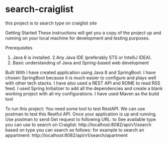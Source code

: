 # search-craiglist
this project is to search type on craiglist site 

Getting Started
These instructions will get you a copy of the project up and running on your local machine for development and testing purposes. 

Prerequisites
1. Java 8 is installed.
2.Any Java IDE (preferably STS or IntelliJ IDEA).
3. Basic understanding of Java and Spring-based web development 

Built With
I have created application using Java 8 and SpringBoot. 
I have chosen SpringBoot because it is much easier to configure and plays well with other tech stacks. I have also used a REST API and ROME to read RSS feed.
I used Spring Initializer to add all the dependencies and create a blank working project with all my configurations.
I have used Maven as the build tool

To run this project:
You need some tool to test RestAPI. We can use postman to test this Restful API.
Once your application is up and running.
Use postman to send Get request to following URL:
 to See available type you can use to search on Craiglist: http://localhost:8082/api/v1/search
 based on type you can search as follows:
 for example to search an appartment: http://localhost:8082/api/v1/search/apartment
